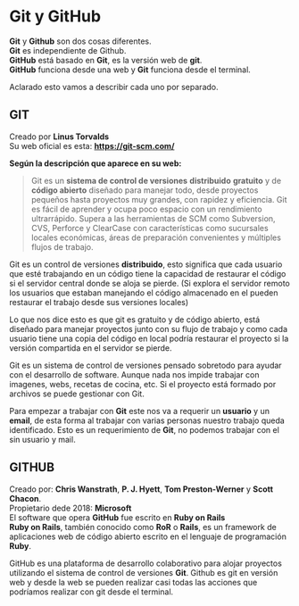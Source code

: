 # **Git y GitHub**

**Git** y **Github** son dos cosas diferentes.    
**Git** es independiente de Github.    
**GitHub** está basado en **Git**, es la versión web de **git**.    
**GitHub** funciona desde una web y **Git** funciona desde el terminal.

Aclarado esto vamos a describir cada uno por separado.    

## **GIT**

Creado por **Linus Torvalds**       
Su web oficial es esta: **https://git-scm.com/**    

**Según la descripción que aparece en su web:**   
> Git es un **sistema de control de versiones** **distribuido** **gratuito** y de **código abierto** diseñado para manejar todo, desde proyectos pequeños hasta proyectos muy grandes, con rapidez y eficiencia.
> Git es fácil de aprender y ocupa poco espacio con un rendimiento ultrarrápido. Supera a las herramientas de SCM como Subversion, CVS, Perforce y ClearCase con características como sucursales locales económicas, áreas de preparación convenientes y múltiples flujos de trabajo.

Git es un control de versiones **distribuido**, esto significa que cada usuario que esté trabajando en un código tiene la capacidad de restaurar el código si el servidor central donde se aloja se pierde. (Si explora el servidor remoto los usuarios que estaban manejando el código almacenado en el pueden restaurar el trabajo desde sus versiones locales)

Lo que nos dice esto es que git es gratuito y de código abierto, está diseñado para manejar proyectos junto con su flujo de trabajo y como cada usuario tiene una copia del código en local podría restaurar el proyecto si la versión compartida en el servidor se pierde.

Git es un sistema de control de versiones pensado sobretodo para ayudar con el desarrollo de software. Aunque nada nos impide trabajar con imagenes, webs, recetas de cocina, etc. Si el proyecto está formado por archivos se puede gestionar con Git.

Para empezar a trabajar con **Git** este nos va a requerir un **usuario** y un **email**, de esta forma al trabajar con varias personas nuestro trabajo queda identificado. Esto es un requerimiento de **Git**, no podemos trabajar con el sin usuario y mail.


## **GITHUB**
Creado por: **Chris Wanstrath**, **P. J. Hyett**, **Tom Preston-Werner** y **Scott Chacon**.    
Propietario dede 2018: **Microsoft**    
El software que opera **GitHub** fue escrito en **Ruby on Rails**    
**Ruby on Rails**, también conocido como **RoR** o **Rails**, es un framework de aplicaciones web de código abierto escrito en el lenguaje de programación **Ruby**.

GitHub es una plataforma de desarrollo colaborativo para alojar proyectos utilizando el sistema de control de versiones **Git**.
Github es git en versión web y desde la web se pueden realizar casi todas las acciones que podríamos realizar con git desde el terminal. 
